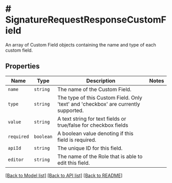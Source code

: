 # # SignatureRequestResponseCustomField

An array of Custom Field objects containing the name and type of each custom field.

## Properties

Name | Type | Description | Notes
------------ | ------------- | ------------- | -------------
| `name` | ```string``` |  The name of the Custom Field.  |  |
| `type` | ```string``` |  The type of this Custom Field. Only &#39;text&#39; and &#39;checkbox&#39; are currently supported.  |  |
| `value` | ```string``` |  A text string for text fields or true/false for checkbox fields  |  |
| `required` | ```boolean``` |  A boolean value denoting if this field is required.  |  |
| `apiId` | ```string``` |  The unique ID for this field.  |  |
| `editor` | ```string``` |  The name of the Role that is able to edit this field.  |  |

[[Back to Model list]](../../README.md#models) [[Back to API list]](../../README.md#endpoints) [[Back to README]](../../README.md)

